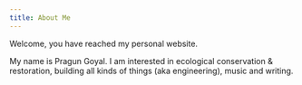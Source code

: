 ```yaml
---
title: About Me
---
```


Welcome, you have reached my personal website.

My name is Pragun Goyal. I am interested in ecological conservation & restoration, building all kinds of things (aka engineering), music and writing.
